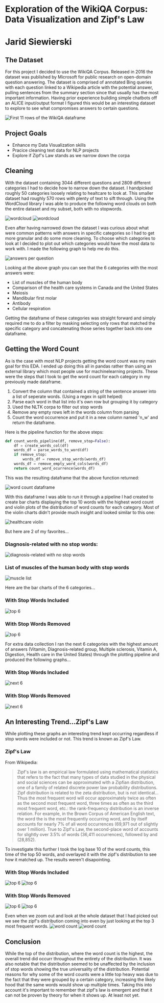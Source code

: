# Exploration of the WikiQA Corpus: Data Visualization and Zipf's Law

# Jarid Siewierski

## The Dataset
For this project I decided to use the WikiQA Corpus. Released in 2016 the dataset was published by Microsoft for public research on open-domain question answering. The dataset is comprised of annotated Bing queries with each question linked to a Wikipedia article with the potential answer, pulling sentences from the summary section since that usually has the most important information. Having prior experience building simple chatbots off an ALICE input/output format I figured this would be an interesting dataset to explore to see what compromises answers to certain questions.

![First 11 rows of the WikiQA dataframe](images/wikiQA.png)

## Project Goals
- Enhance my Data Visualization skills
- Pracice cleaning text data for NLP projects
- Explore if Zipf's Law stands as we narrow down the corpa

## Cleaning 
With the dataset containing 3044 different questions and 2809 different categories I had to decide how to narrow down the dataset. I handpicked roughly 50 categories loosely relating to healtcare to look at. This smaller dataset had roughly 570 rows with plenty of text to sift through. Using the WordCloud library I was able to produce the following word clouds on both the entire dataset and my subset, both with no stopwords.

![wordcloud](graphs/all_doc_sentences.png) 
![wordcloud](graphs/healthcareAs_wc.png)

Even after having narrowed down the dataset I was curious about what were common patterns with answers in specific categories so I had to get more granular and do some more cleaning. To choose which categories to look at I decided to plot out which categories would have the most data to work with. I made the following graph to help me do this.

![answers per question](graphs/answers_per_question.png)

Looking at the above graph you can see that the 6 categories with the most answers were:
- List of muscles of the human body
- Comparison of the health care systems in Canada and the United States
- Meiosis
- Mandibular first molar
- Antibody
- Cellular respiration

Getting the dataframe of these categories was straight forward and simply required me to do a filter by masking selecting only rows that matched the specific category and concatenating those series together back into one dataframe.

## Getting the Word Count
As is the case with most NLP projects getting the word count was my main goal for this EDA. I ended up doing this all in pandas rather than using an external library which most people use for machinelearning projects. These were the steps that I took to get the word count for each category in my previously made dataframe.
1. Convert the column that contained a string of the sentence answer into a list of seperate words. (Using a regex in split helped)
2. Parse each word in that list into it's own row but grouping it by category
3. Used the NLTK corpa to filter out stop words
4. Remove any empty rows left in the words column from parsing
5. Count the word occurrence and put it in a new column named 'n_w' and return the dataframe.

Here is the pipeline function for the above steps:
```python
def count_words_pipeline(df, remove_stop=False):
    df = create_words_col(df)
    words_df = parse_words_to_word(df)
    if remove_stop:
        words_df = remove_stop_words(words_df)
    words_df = remove_empty_word_cols(words_df)
    return count_word_ocurrence(words_df)
```
This was the resulting dataframe that the above function returned:

![word count dataframe](images/word_count_dataframe.png)

With this dataframe I was able to run it through a pipeline I had created to create bar charts displaying the top 10 words with the highest word count and violin plots of the distribution of word counts for each category.
Most of the violin charts didn't provide much insight and looked similar to this one:

![healthcare violin](graphs/healthcare_violin.png) 

But here are 2 of my favorites...

### Diagnosis-related with no stop words:

![diagnosis-related with no stop words](graphs/Diagnosis-related_group_violin_no_stop.png)

### List of muscles of the human body with stop words

![muscle list](graphs/List_of_muscles_of_the_human_body_violin.png)

Here are the bar charts of the 6 categories...

### With Stop Words Included

![top 6](graphs/collaged_topn.png)

### With Stop Words Removed

![top 6](graphs/collaged_topn_no_stopwords.png)

For extra data collection I ran the next 6 categories with the highest amount of answers (Vitamin, Diagnosis-related group, Multiple sclerosis, Vitamin A, Digestion, Health care in the United States) through the plotting pipeline and produced the following graphs...

### With Stop Words Included

![next 6](graphs/collaged_nextn.png)

### With Stop Words Removed

![next 6](graphs/collaged_nextn_no_stopwords.png)

## An Interesting Trend...Zipf's Law
While plotting these graphs an interesting trend kept occurring regardless if stop words were included or not. This trend is known as Zipf's Law.

### Zipf's Law
From Wikipedia:
> Zipf's law is an empirical law formulated using mathematical statistics that refers to the fact that many types of data studied in the physical and social sciences can be approximated with a Zipfian distribution, one of a family of related discrete power law probability distributions. Zipf distribution is related to the zeta distribution, but is not identical... Thus the most frequent word will occur approximately twice as often as the second most frequent word, three times as often as the third most frequent word, etc.: the rank-frequency distribution is an inverse relation. For example, in the Brown Corpus of American English text, the word the is the most frequently occurring word, and by itself accounts for nearly 7% of all word occurrences (69,971 out of slightly over 1 million). True to Zipf's Law, the second-place word of accounts for slightly over 3.5% of words (36,411 occurrences), followed by and (28,852).


To investigate this further I took the log base 10 of the word counts, this time of the top 50 words, and overlayed it with the zipf's distribution to see how it matched up. The results weren't disapointing. 

### With Stop Words Included

![top 6](graphs/collaged_zipf.png)
![top 6](graphs/next6_zipf.png)

### With Stop Words Removed

![top 6](graphs/collaged_zipf_no_stopwords.png)
![top 6](graphs/next6_zipf_no_stopwords.png)

Even when we zoom out and look at the whole dataset that I had picked out we see the zipf's distribution coming into even by just looking at the top 3 most frequent words.
![word count](graphs/wordcount_with_stopwords.png)
![word count](graphs/wordcount_no_stopwords.png)

## Conclusion

While the top of the distribution, where the word count is the highest, the overall trend did occurr throughout the entirety of the distribution. It was also notable that the distribution seemed to be unaffected by the inclusion of stop words showing the true universality of the distribution. Potential reasons for why some of the word counts were a little top heavy was due to the fact that they were grouped by a certain category, increasing the likely hood that the same words would show up multiple times. Taking this into account it's important to remember that zipf's law is emergent and that it can not be proven by theory for when it shows up. At least not yet.